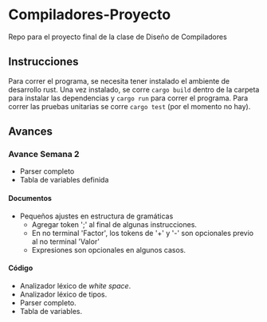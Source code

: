 # Compiladores-Proyecto
Repo para el proyecto final de la clase de Diseño de Compiladores

## Instrucciones 

Para correr el programa, se necesita tener instalado el ambiente de desarrollo rust. Una vez instalado, se corre `cargo build` dentro de la carpeta para instalar las dependencias y `cargo run` para correr el programa. Para correr las pruebas unitarias se corre `cargo test` (por el momento no hay).

## Avances

### Avance Semana 2
- Parser completo
- Tabla de variables definida

#### **Documentos**
- Pequeños ajustes en estructura de gramáticas 
    - Agregar token ';' al final de algunas instrucciones.
    - En no terminal 'Factor', los tokens de '+' y '-' son opcionales previo al no terminal 'Valor'
    - Expresiones son opcionales en algunos casos.

#### **Código**
- Analizador léxico de _white space_.
- Analizador léxico de tipos.
- Parser completo.
- Tabla de variables.
